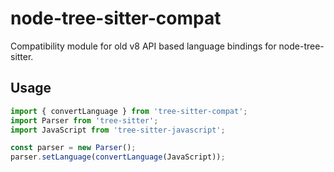 # node-tree-sitter-compat
Compatibility module for old v8 API based language bindings for node-tree-sitter.

## Usage
```ts
import { convertLanguage } from 'tree-sitter-compat';
import Parser from 'tree-sitter';
import JavaScript from 'tree-sitter-javascript';

const parser = new Parser();
parser.setLanguage(convertLanguage(JavaScript));
```

